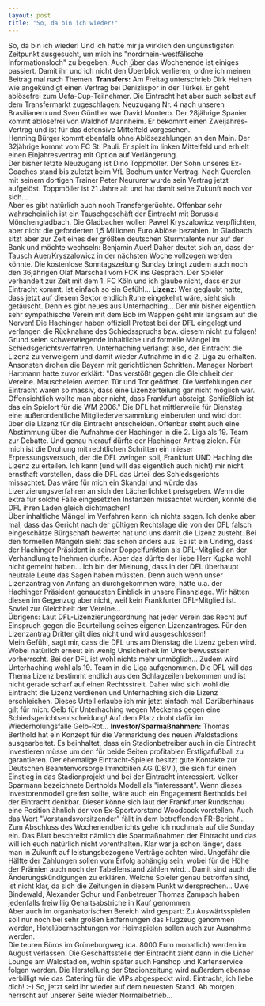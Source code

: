 ```yaml
---
layout: post
title: "So, da bin ich wieder!"
---
```


So, da bin ich wieder! Und ich hatte mir ja wirklich den ungünstigsten Zeitpunkt ausgesucht, um mich ins "nordrhein-westfälische Informationsloch" zu begeben. Auch über das Wochenende ist einiges passiert. Damit ihr und ich nicht den Überblick verlieren, ordne ich meinen Beitrag mal nach Themen. **Transfers:** Am Freitag unterschrieb Dirk Heinen wie angekündigt einen Vertrag bei Denizlispor in der Türkei. Er geht ablösefrei zum Uefa-Cup-Teilnehmer. Die Eintracht hat aber auch selbst auf dem Transfermarkt zugeschlagen: Neuzugang Nr. 4 nach unseren Brasilianern und Sven Günther war David Montero. Der 28jährige Spanier kommt ablösefrei von Waldhof Mannheim. Er bekommt einen Zweijahres-Vertrag und ist für das defensive Mittelfeld vorgesehen.  
Henning Bürger kommt ebenfalls ohne Ablösezahlungen an den Main. Der 32jährige kommt vom FC St. Pauli. Er spielt im linken Mittelfeld und erhielt einen Einjahresvertrag mit Option auf Verlängerung.  
Der bisher letzte Neuzugang ist Dino Toppmöller. Der Sohn unseres Ex-Coaches stand bis zuletzt beim VfL Bochum unter Vertrag. Nach Querelen mit seinem dortigen Trainer Peter Neururer wurde sein Vertrag jetzt aufgelöst. Toppmöller ist 21 Jahre alt und hat damit seine Zukunft noch vor sich...  
Aber es gibt natürlich auch noch Transfergerüchte. Offenbar sehr wahrscheinlich ist ein Tauschgeschäft der Eintracht mit Borussia Mönchengladbach. Die Gladbacher wollen Pawel Kryszalowicz verpflichten, aber nicht die geforderten 1,5 Millionen Euro Ablöse bezahlen. In Gladbach sitzt aber zur Zeit eines der größten deutschen Sturmtalente nur auf der Bank und möchte wechseln: Benjamin Auer! Daher deutet sich an, dass der Tausch Auer/Kryszalowicz in der nächsten Woche vollzogen werden könnte. Die kostenlose Sonntagszeitung Sunday bringt zudem auch noch den 36jährigen Olaf Marschall vom FCK ins Gespräch. Der Spieler verhandelt zur Zeit mit dem 1. FC Köln und ich glaube nicht, dass er zur Eintracht kommt. Ist einfach so ein Gefühl... **Lizenz:** Wer geglaubt hatte, dass jetzt auf diesem Sektor endlich Ruhe eingekehrt wäre, sieht sich getäuscht. Denn es gibt neues aus Unterhaching... Der mir bisher eigentlich sehr sympathische Verein mit dem Bob im Wappen geht mir langsam auf die Nerven! Die Hachinger haben offiziell Protest bei der DFL eingelegt und verlangen die Rücknahme des Schiedsspruchs bzw. diesem nicht zu folgen! Grund seien schwerwiegende inhaltliche und formelle Mängel im Schiedsgerichtsverfahren. Unterhaching verlangt also, der Eintracht die Lizenz zu verweigern und damit wieder Aufnahme in die 2. Liga zu erhalten. Ansonsten drohen die Bayern mit gerichtlichen Schritten. Manager Norbert Hartmann hatte zuvor erklärt: "Das verstößt gegen die Gleichheit der Vereine. Mauscheleien werden Tür und Tor geöffnet. Die Verfehlungen der Eintracht waren so massiv, dass eine Lizenzerteilung gar nicht möglich war. Offensichtlich wollte man aber nicht, dass Frankfurt absteigt. Schließlich ist das ein Spielort für die WM 2006." Die DFL hat mittlerweile für Dienstag eine außerordentliche Mitgliederversammlung einberufen und wird dort über die Lizenz für die Eintracht entscheiden. Offenbar steht auch eine Abstimmung über die Aufnahme der Hachinger in die 2. Liga als 19. Team zur Debatte. Und genau hierauf dürfte der Hachinger Antrag zielen. Für mich ist die Drohung mit rechtlichen Schritten ein mieser Erpressungsversuch, der die DFL zwingen soll, Frankfurt UND Haching die Lizenz zu erteilen. Ich kann (und will das eigentlich auch nicht) mir nicht ernsthaft vorstellen, dass die DFL das Urteil des Schiedsgerichts missachtet. Das wäre für mich ein Skandal und würde das Lizenzierungsverfahren an sich der Lächerlichkeit preisgeben. Wenn die extra für solche Fälle eingesetzten Instanzen missachtet würden, könnte die DFL ihren Laden gleich dichtmachen!  
Über inhaltliche Mängel im Verfahren kann ich nichts sagen. Ich denke aber mal, dass das Gericht nach der gültigen Rechtslage die von der DFL falsch eingeschätze Bürgschaft bewertet hat und uns damit die Lizenz zusteht. Bei den formellen Mängeln sieht das schon anders aus. Es ist ein Unding, dass der Hachinger Präsident in seiner Doppelfunktion als DFL-Mitglied an der Verhandlung teilnehmen durfte. Aber das dürfte der liebe Herr Kupka wohl nicht gemeint haben... Ich bin der Meinung, dass in der DFL überhaupt neutrale Leute das Sagen haben müssten. Denn auch wenn unser Lizenzantrag von Anfang an durchgekommen wäre, hätte u.a. der Hachinger Präsident genauesten Einblick in unsere Finanzlage. Wir hätten diesen im Gegenzug aber nicht, weil kein Frankfurter DFL-Mitglied ist. Soviel zur Gleichheit der Vereine...  
Übrigens: Laut DFL-Lizenzierungsordnung hat jeder Verein das Recht auf Einspruch gegen die Beurteilung seines eigenen Lizenzantrages. Für den Lizenzantrag Dritter gilt dies nicht und wird ausgeschlossen!  
Mein Gefühl, sagt mir, dass die DFL uns am Dienstag die Lizenz geben wird. Wobei natürlich erneut ein wenig Unsicherheit im Unterbewusstsein vorherrscht. Bei der DFL ist wohl nichts mehr unmöglich... Zudem wird Unterhaching wohl als 19. Team in die Liga aufgenommen. Die DFL will das Thema Lizenz bestimmt endlich aus den Schlagzeilen bekommen und ist nicht gerade scharf auf einen Rechtsstreit. Daher wird sich wohl die Eintracht die Lizenz verdienen und Unterhaching sich die Lizenz erschleichen. Dieses Urteil erlaube ich mir jetzt einfach mal. Darüberhinaus gilt für mich: Gelb für Unterhaching wegen Meckerns gegen eine Schiedsgerichtsentscheidung! Auf dem Platz droht dafür im Wiederholungsfalle Gelb-Rot... **Investor/Sparmaßnahmen:** Thomas Berthold hat ein Konzept für die Vermarktung des neuen Waldstadions ausgearbeitet. Es beinhaltet, dass ein Stadionbetreiber auch in die Eintracht investieren müsse um den für beide Seiten profitablen Erstligafußball zu garantieren. Der ehemalige Eintracht-Spieler besitzt gute Kontakte zur Deutschen Beamtenvorsorge Immobilien AG (DBVI), die sich für einen Einstieg in das Stadionprojekt und bei der Eintracht interessiert. Volker Sparmann bezeichnete Bertholds Modell als "interessant". Wenn dieses Investorenmodell greifen sollte, wäre auch ein Engagement Bertholds bei der Eintracht denkbar. Dieser könne sich laut der Frankfurter Rundschau eine Position ähnlich der von Ex-Sportvorstand Woodcock vorstellen. Auch das Wort "Vorstandsvorsitzender" fällt in dem betreffenden FR-Bericht...  
Zum Abschluss des Wochenendberichts gehe ich nochmals auf die Sunday ein. Das Blatt beschreibt nämlich die Sparmaßnahmen der Eintracht und das will ich euch natürlich nicht vorenthalten. Klar war ja schon länger, dass man in Zukunft auf leistungsbezogene Verträge achten wird. Ungefähr die Hälfte der Zahlungen sollen vom Erfolg abhängig sein, wobei für die Höhe der Prämien auch noch der Tabellenstand zählen wird... Damit sind auch die Änderungskündigungen zu erklären. Welche Spieler genau betroffen sind, ist nicht klar, da sich die Zeitungen in diesem Punkt widersprechen... Uwe Bindewald, Alexander Schur und Fanbetreuer Thomas Zampach haben jedenfalls freiwillig Gehaltsabstriche in Kauf genommen.  
Aber auch im organisatorischen Bereich wird gespart: Zu Auswärtsspielen soll nur noch bei sehr großen Entfernungen das Flugzeug genommen werden, Hotelübernachtungen vor Heimspielen sollen auch zur Ausnahme werden.  
Die teuren Büros im Grüneburgweg (ca. 8000 Euro monatlich) werden im August verlassen. Die Geschäftsstelle der Eintracht zieht dann in die Licher Lounge am Waldstadion, wohin später auch Fanshop und Kartenservice folgen werden. Die Herstellung der Stadionzeitung wird außerdem ebenso verbilligt wie das Catering für die VIPs abgespeckt wird. Eintracht, ich liebe dich! :-) So, jetzt seid ihr wieder auf dem neuesten Stand. Ab morgen herrscht auf unserer Seite wieder Normalbetrieb...
